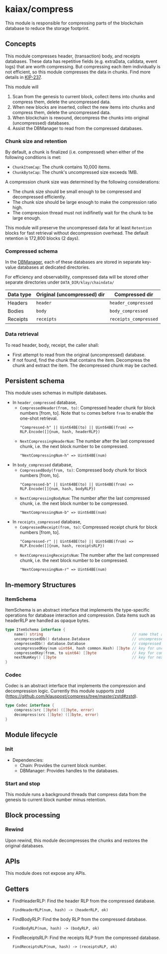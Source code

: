 # kaiax/compress

This module is responsible for compressing parts of the blockchain database to reduce the storage footprint.

## Concepts

This module compresses header, (transaction) body, and receipts databases. These data has repetitive fields (e.g. extraData, calldata, event logs) that are worth compressing. But compressing each item individually is not efficient, so this module compresses the data in chunks. Find more details in [KIP-237](https://github.com/kaiachain/kips/blob/main/KIPs/kip-237.md).

This module will
1. Scan from the genesis to current block, collect items into chunks and compress them, delete the uncompressed data.
2. When new blocks are inserted, collect the new items into chunks and compress them, delete the uncompressed data.
3. When blockchain is rewound, decompress the chunks into original (uncompressed) databases.
4. Assist the DBManager to read from the compressed databases.

### Chunk size and retention

By default, a chunk is finalized (i.e. compressed) when either of the following conditions is met:
- `ChunkItemCap`: The chunk contains 10,000 items.
- `ChunkByteCap`: The chunk's uncompressed size exceeds 1MB.

A compression chunk size was determined by the following considerations:
- The chunk size should be small enough to be compressed and decompressed efficiently.
- The chunk size should be large enough to make the compression ratio high.
- The compression thread must not indifinetly wait for the chunk to be large enough.

This module will preserve the uncompressed data for at least `Retention` blocks for fast retrieval without decompression overhead. The default retention is 172,800 blocks (2 days).

### Compressed schema

In the [DBManager](../../storage/database/db_manager.go), each of these databases are stored in separate key-value databases at dedicated directories.

For efficiency and observability, compressed data will be stored other separate directories under `DATA_DIR/klay/chaindata/`

| Data type | Original (uncompressed) dir | Compressed dir |
|-|-|-|
| Headers   | `header`   | `header_compressed`  |
| Bodies    | `body`     | `body_compressed`    |
| Receipts  | `receipts` | `receipts_compressed`|

### Data retrieval

To read header, body, receipt, the caller shall:

- First attempt to read from the original (uncompressed) database.
- If not found, find the chunk that contains the item. Decompress the chunk and extract the item. The decompressed chunk may be cached.

## Persistent schema

This module uses schemas in multiple databases.

- In `header_compressed` database,
  - `CompressedHeader(from, to)`: Compressed header chunk for block numbers [from, to]. Note that `to` comes before `from` to enable the one-shot retrieval.
    ```
    "Compressed-h" || Uint64BE(to) || Uint64BE(from) => RLP.Encode([]{num, hash, headerRLP})
    ```
  - `NextCompressingHeaderNum`: The number after the last compressed chunk, i.e. the next block number to be compressed.
    ```
    "NextCompressingNum-h" => Uint64BE(num)
    ```
- In `body_compressed` database,
  - `CompressedBody(from, to)`: Compressed body chunk for block numbers [from, to].
    ```
    "Compressed-b" || Uint64BE(to) || Uint64BE(from) => RLP.Encode([]{num, hash, bodyRLP})
    ```
  - `NextCompressingBodyNum`: The number after the last compressed chunk, i.e. the next block number to be compressed.
    ```
    "NextCompressingNum-b" => Uint64BE(num)
    ```
- In `receipts_compressed` database,
  - `CompressedReceipt(from, to)`: Compressed receipt chunk for block numbers [from, to].
    ```
    "Compressed-r" || Uint64BE(to) || Uint64BE(from) => RLP.Encode([]{num, hash, receiptsRLP})
    ```
  - `NextCompressingReceiptsNum`: The number after the last compressed chunk, i.e. the next block number to be compressed.
    ```
    "NextCompressingNum-r" => Uint64BE(num)
    ```

## In-memory Structures

### ItemSchema

ItemSchema is an abstract interface that implements the type-specific operations for database interaction and compression. Data items such as headerRLP are handled as opaque bytes.

```go
type ItemSchema interface {
	name() string                                        // name that appears in logs
	uncompressedDb() database.Database                   // uncompressed database handle (e.g. HeaderDB)
	compressedDb() database.Database                     // compressed database handle (e.g. CompressedHeaderDB)
	uncompressedKey(num uint64, hash common.Hash) []byte // key for uncompressed item
	compressedKey(from, to uint64) []byte                // key for compressed chunk
	nextNumKey() []byte                                  // key for next number to be compressed
}
```

### Codec

Codec is an abstract interface that implements the compression and decompression logic. Currently this module supports zstd (https://github.com/klauspost/compress/tree/master/zstd#zstd).

```go
type Codec interface {
	compress(src []byte) ([]byte, error)
	decompress(src []byte) ([]byte, error)
}
```

## Module lifecycle

### Init

- Dependencies:
  - Chain: Provides the current block number.
  - DBManager: Provides handles to the databases.

### Start and stop

This module runs a background threads that compress data from the genesis to current block number minus retention.

## Block processing

### Rewind

Upon rewind, this module decompresses the chunks and restores the original databases.

## APIs

This module does not expose any APIs.

## Getters

- FindHeaderRLP: Find the header RLP from the compressed database.
  ```
  FindHeaderRLP(num, hash) -> (headerRLP, ok)
  ```
- FindBodyRLP: Find the body RLP from the compressed database.
  ```
  FindBodyRLP(num, hash) -> (bodyRLP, ok)
  ```
- FindReceiptsRLP: Find the receipts RLP from the compressed database.
  ```
  FindReceiptsRLP(num, hash) -> (receiptsRLP, ok)
  ```
